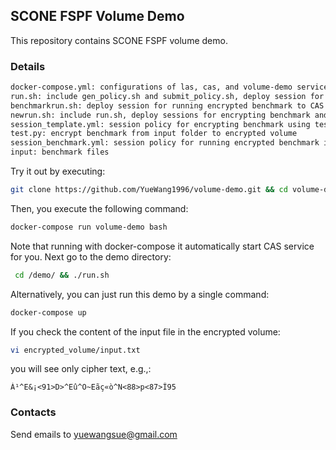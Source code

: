 ## SCONE FSPF Volume Demo
This repository contains SCONE FSPF volume demo.

### Details
```bash
docker-compose.yml: configurations of las, cas, and volume-demo services
run.sh: include gen_policy.sh and submit_policy.sh, deploy session for encrypting benchmark to CAS
benchmarkrun.sh: deploy session for running encrypted benchmark to CAS
newrun.sh: include run.sh, deploy sessions for encrypting benchmark and running encrypted benchmark to CAS
session_template.yml: session policy for encrypting benchmark using test.py
test.py: encrypt benchmark from input folder to encrypted volume
session_benchmark.yml: session policy for running encrypted benchmark imported from the encrypted volume
input: benchmark files
```

Try it out by executing:
```bash
git clone https://github.com/YueWang1996/volume-demo.git && cd volume-demo
```
Then, you execute the following command:
```bash
docker-compose run volume-demo bash
```
Note that running with docker-compose it automatically start CAS service for you.
Next go to the demo directory:
```bash
 cd /demo/ && ./run.sh
```
Alternatively, you can just run this demo by a single command: 
```bash
docker-compose up
```
If you check the content of the input file in the encrypted volume:
```bash
vi encrypted_volume/input.txt
```
you will see only cipher text, e.g.,: 
```
À¹^E&¡<91>D>^Eû^O~Eãç«ò^N<88>p<87>Î95
```
### Contacts
Send emails to yuewangsue@gmail.com
